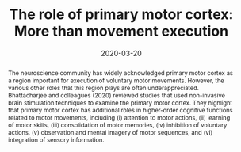 ---
abstract: 'The neuroscience community has widely acknowledged primary motor cortex as a region important for execution of voluntary motor movements. However, the various other roles that this region plays are often underappreciated. Bhattacharjee and colleagues (2020) reviewed studies that used non-invasive brain stimulation techniques to examine the primary motor cortex. They highlight that primary motor cortex has additional roles in higher-order cognitive functions related to motor movements, including (i) attention to motor actions, (ii) learning of motor skills, (iii) consolidation of motor memories, (iv) inhibition of voluntary actions, (v) observation and mental imagery of motor sequences, and (vi) integration of sensory information.'
authors:
- Sagarika-Bhattacharjee
- Rajan-Kashyap
- Turki Abualait
- Annabel-Chen
- Woo-Kyoung Yoo
- Shahid Bashir
date: "2020-03-20"
doi: "10.1080/00222895.2020.1738992"
featured: false
projects: []
publication: 'Bhattacharjee, S., Kashyap, R., Abualait, T., Chen, S. H. A., Yoo, WK., & Bashir, S. (2020). The role of primary motor cortex: More than movement execution. Journal of Motor Behavior. doi:10.1080/00222895.2020.1738992'
publication_short: ""
publication_types:
- "2"
publishDate: ""
# summary: 
tags:
- Primary Motor Cortex
title: 'The role of primary motor cortex: More than movement execution'
url_code: ""
url_dataset: ""
url_pdf: ""
url_poster: ""
url_project: ""
url_slides: ""
url_source: ""
url_video: ""
---